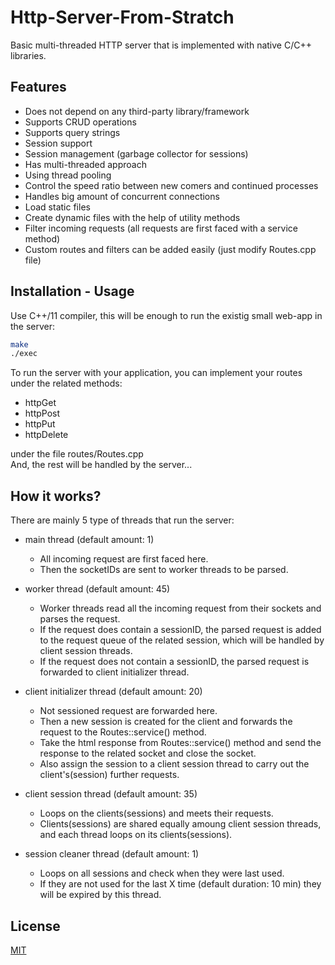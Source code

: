 # Http-Server-From-Stratch

Basic multi-threaded HTTP server that is implemented with native C/C++ libraries.

## Features
- Does not depend on any third-party library/framework
- Supports CRUD operations
- Supports query strings
- Session support
- Session management (garbage collector for sessions)
- Has multi-threaded approach
- Using thread pooling
- Control the speed ratio between new comers and continued processes
- Handles big amount of concurrent connections
- Load static files
- Create dynamic files with the help of utility methods
- Filter incoming requests (all requests are first faced with a service method)
- Custom routes and filters can be added easily (just modify Routes.cpp file)

## Installation - Usage

Use C++/11 compiler, this will be enough to run the existig small web-app in the server:

```bash
make
./exec
```

To run the server with your application, you can implement your routes under the related methods:</br>
- httpGet
- httpPost
- httpPut
- httpDelete</br>
<p>
under the file routes/Routes.cpp</br>
And, the rest will be handled by the server...
</p>

## How it works?

There are mainly 5 type of threads that run the server:
- main thread (default amount: 1)
  - All incoming request are first faced here.
  - Then the socketIDs are sent to worker threads to be parsed.

- worker thread (default amount: 45)
  - Worker threads read all the incoming request from their sockets and parses the request.
  - If the request does contain a sessionID, the parsed request is added to the request queue of the related session, which will be handled by client session threads.
  - If the request does not contain a sessionID, the parsed request is forwarded to client initializer thread.

- client initializer thread (default amount: 20)
  - Not sessioned request are forwarded here.
  - Then a new session is created for the client and forwards the request to the Routes::service() method.
  - Take the html response from Routes::service() method and send the response to the related socket and close the socket.
  - Also assign the session to a client session thread to carry out the client's(session) further requests.

- client session thread (default amount: 35)
  - Loops on the clients(sessions) and meets their requests.
  - Clients(sessions) are shared equally amoung client session threads, and each thread loops on its clients(sessions).

- session cleaner thread (default amount: 1)
  - Loops on all sessions and check when they were last used.
  - If they are not used for the last X time (default duration: 10 min) they will be expired by this thread.

## License
[MIT](https://choosealicense.com/licenses/mit/)
